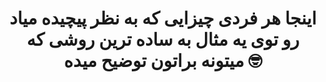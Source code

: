 </p>
<div align="center">

# اینجا هر فردی چیزایی که به نظر پیچیده میاد رو توی یه مثال به ساده ترین روشی که میتونه براتون توضیح میده 🤓
</div>
